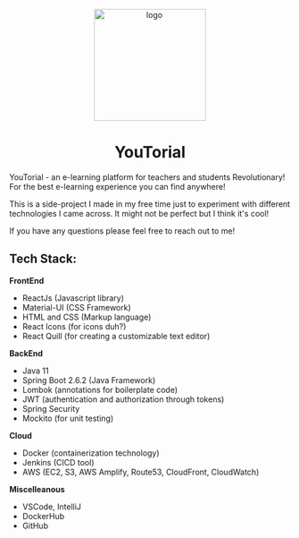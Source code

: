 <p align="center">
  <img src="https://github.com/JasonShuyinta/Youtorial/assets/50492920/977c2ac6-5bab-4516-9268-2ecd759efa1e" alt="logo" width="200"/>
</p>

<div align="center">
<h1>
YouTorial  
</h1> 
</div>

YouTorial - an e-learning platform for teachers and students
Revolutionary! For the best e-learning experience you can find anywhere!

This is a side-project I made in my free time just to experiment with different technologies I came across. It might not be perfect but I think it's cool!

If you have any questions please feel free to reach out to me!

## Tech Stack:
**FrontEnd**
- ReactJs (Javascript library)
- Material-UI (CSS Framework)
- HTML and CSS (Markup language)
- React Icons (for icons duh?)
- React Quill (for creating a customizable text editor)

**BackEnd**
- Java 11
- Spring Boot 2.6.2 (Java Framework)
- Lombok (annotations for boilerplate code)
- JWT (authentication and authorization through tokens)
- Spring Security
- Mockito (for unit testing)

**Cloud**
- Docker (containerization technology)
- Jenkins (CICD tool)
- AWS (EC2, S3, AWS Amplify, Route53, CloudFront, CloudWatch)

**Miscelleanous**
- VSCode, IntelliJ
- DockerHub
- GitHub
